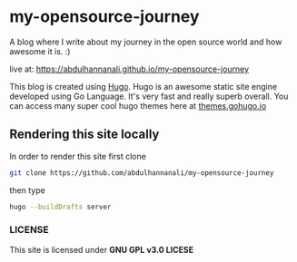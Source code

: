 # my-opensource-journey
A blog where I write about my journey in the open source world and how awesome it is. :)

live at: https://abdulhannanali.github.io/my-opensource-journey

This blog is created using [Hugo](https://gohugo.io). Hugo is an awesome static site engine developed using Go Language. It's very fast and really superb overall.
You can access many super cool hugo themes here at [themes.gohugo.io](https://themes.gohugo.io)

## Rendering this site locally
In order to render this site first clone
```bash
git clone https://github.com/abdulhannanali/my-opensource-journey
```

then type
```bash
hugo --buildDrafts server
```

### LICENSE
This site is licensed under **GNU GPL v3.0 LICESE**
